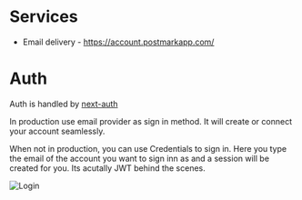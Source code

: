 

# Services

- Email delivery - https://account.postmarkapp.com/

# Auth
Auth is handled by [next-auth](https://next-auth.js.org/)

In production use email provider as sign in method. It will create or connect your account seamlessly. 

When not in production, you can use Credentials to sign in. Here you type the email of the account you want to sign inn as and a session will be created for you. Its acutally JWT behind the scenes.

![Login]("./../apps/core/public/login.png)